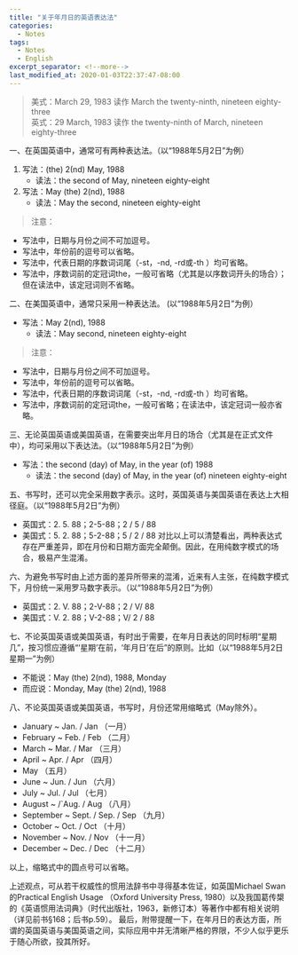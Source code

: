 ```yaml
---
title: "关于年月日的英语表达法"
categories:
  - Notes
tags:
  - Notes
  - English
excerpt_separator: <!--more-->
last_modified_at: 2020-01-03T22:37:47-08:00
---
```


> 美式：March 29, 1983 读作 March the twenty-ninth, nineteen eighty-three<br>
> 英式：29 March, 1983 读作 the twenty-ninth of March, nineteen eighty-three
<!--more-->

一、在英国英语中，通常可有两种表达法。（以“1988年5月2日”为例）
1. 写法：(the) 2(nd) May, 1988 
   - 读法：the second of May, nineteen eighty-eight
2. 写法：May (the) 2(nd), 1988 
   - 读法：May the second, nineteen eighty-eight

> 注意：
  - 写法中，日期与月份之间不可加逗号。
  - 写法中，年份前的逗号可以省略。
  - 写法中，代表日期的序数词词尾（-st，-nd, -rd或-th ）均可省略。
  - 写法中，序数词前的定冠词the，一般可省略（尤其是以序数词开头的场合）；但在读法中，该定冠词则不省略。

二、在美国英语中，通常只采用一种表达法。 (以“1988年5月2日”为例）
- 写法：May 2(nd), 1988 
  - 读法：May second, nineteen eighty-eight

> 注意：
  - 写法中，日期与月份之间不可加逗号。
  - 写法中，年份前的逗号可以省略。
  - 写法中，代表日期的序数词词尾（-st，-nd, -rd或-th ）均可省略。
  - 写法中，序数词前的定冠词the，一般可省略；在读法中，该定冠词一般亦省略。

三、无论英国英语或美国英语，在需要突出年月日的场合（尤其是在正式文件中），均可采用以下表达法。（以“1988年5月2日”为例）
- 写法：the second (day) of May, in the year (of) 1988
  - 读法：the second (day) of May, in the year (of) nineteen eighty-eight


五、书写时，还可以完全采用数字表示。这时，英国英语与美国英语在表达上大相径庭。（以“1988年5月2日”为例）
- 英国式：2. 5. 88；2-5-88；2 / 5 / 88
- 美国式：5. 2. 88；5-2-88；5 / 2 / 88
对比以上可以清楚看出，两种表达式存在严重差异，即在月份和日期方面完全颠倒。因此，在用纯数字模式的场合，极易产生混淆。

六、为避免书写时由上述方面的差异所带来的混淆，近来有人主张，在纯数字模式下，月份统一采用罗马数字表示。（以“1988年5月2日”为例）
- 英国式：2. Ⅴ. 88；2-Ⅴ-88；2 / Ⅴ/ 88
- 美国式：Ⅴ. 2. 88；Ⅴ-2-88；Ⅴ/ 2 / 88
  
七、不论英国英语或美国英语，有时出于需要，在年月日表达的同时标明“星期几”，按习惯应遵循“‘星期’在前，‘年月日’在后”的原则。比如（以“1988年5月2日星期一”为例）
- 不能说：May (the) 2(nd), 1988, Monday
- 而应说：Monday, May (the) 2(nd), 1988

八、不论英国英语或美国英语，书写时，月份还常用缩略式（May除外）。
- January ~ Jan. / Jan （一月）
- February ~ Feb. / Feb （二月）
- March ~ Mar. / Mar （三月）
- April ~ Apr. / Apr （四月）
- May （五月）
- June ~ Jun. / Jun （六月）
- July ~ Jul. / Jul （七月）
- August ~ /`Aug. / Aug （八月）
- September ~ Sept. / Sep. / Sep （九月）
- October ~ Oct. / Oct （十月）
- November ~ Nov. / Nov （十一月）
- December ~ Dec. / Dec （十二月）

以上，缩略式中的圆点号可以省略。

上述观点，可从若干权威性的惯用法辞书中寻得基本佐证，如英国Michael Swan的Practical English Usage （Oxford University Press, 1980）以及我国葛传槼的《英语惯用法词典》（时代出版社，1963，新修订本）等著作中都有相关说明（详见前书§168；后书p.59）。
最后，附带提醒一下，在年月日的表达方面，所谓的英国英语与美国英语之间，实际应用中并无清晰严格的界限，不少人似乎更乐于随心所欲，投其所好。

